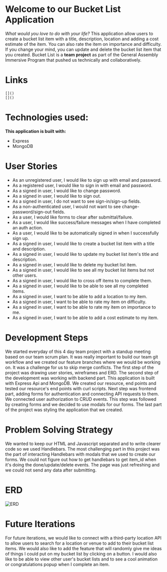 # **Welcome to our Bucket List Application**

  _What would you love to do with your life?_
  This application allow users to create a bucket list item with a title, description,
  location and adding a cost estimate of the item. You can also rate the item on importance and difficulty. If you change your mind, you can update and delete the bucket list item that you created.
  Bucket List is a **team project** as part of the General Assembly Immersive Program that pushed us technically and collaboratively.


# Links

    []()
    []()


# Technologies used:

**This application is built with:**

*   Express
*   MongoDB


 # User Stories

*   As an unregistered user, I would like to sign up with email and password.
*   As a registered user, I would like to sign in with email and password.
*   As a signed in user, I would like to change password.
*   As a signed in user, I would like to sign out.
*   As a signed in user, I do not want to see sign-in/sign-up fields.
*   As a non-authenticated user, I would not want to see change-password/sign-out fields.
*   As a user, I would like forms to clear after submittal/failure.
*   As a user, I would like success/failure messages when I have completed an auth action.
*   As a user, I would like to be automatically signed in when I successfully sign up.
*   As a signed in user, I would like to create a bucket list item with a title and description.
*   As a signed in user, I would like to update my bucket list item's title and description.
*   As a signed in user, I would like to delete my bucket list item.
*   As a signed in user, I would like to see all my bucket list items but not other users.
*   As a signed in user, I would like to cross off items to complete them.
*   As a signed in user, I would like to be able to see all my completed items.
*   As a signed in user, I want to be able to add a location to my item.
*   As a signed in user, I want to be able to rate my item on difficulty.
*   As a signed in user, I want to be able to rate my item on importance to me.
*   As a signed in user, I want to be able to add a cost estimate to my item.


# Development Steps

We started everyday of this 4 day team project with a standup meeting based on our team scrum plan. It was really important to build our team git workflow and we created our feature branches where we would be working on. It was a challenge for us to skip merge conflicts.
The first step of the project was drawing user stories, wireframes and ERD. The second step of the development was working with backend part. This application is built with Express Api and MongoDB. We created our resource, end points and tested our resource's end points with curl scripts.
Next step was frontend part, adding forms for authentication and connecting API requests to them. We connected user authorization to CRUD events. This step was followed by creating forms and we decided to use modals for our forms.
The last part of the project was styling the application that we created.


# Problem Solving Strategy

We wanted to keep our HTML and Javascript separated and to write clearer code so we used Handlebars. The most challenging part in this project was the part of interacting Handlebars with modals that we used to create our forms.
We could not figure out how to get handlebars to get item_id when it's doing the done/update/delete events. The page was just refreshing and we could not send any data after submitting.


# ERD

![ERD](https://user-images.githubusercontent.com/50851526/68174136-fc799500-ff4a-11e9-8713-81f60edae985.png)


# Future Iterations

For future iterations, we would like to connect with a third-party location API to allow users to search for a location or venue to add to their bucket list items. We would also like to add the feature that will randomly give me ideas of things I could put on my bucket list by clicking on a button. I would also like to be able to view other user's bucket lists and to see a cool animation or congratulations popup when I complete an item.
